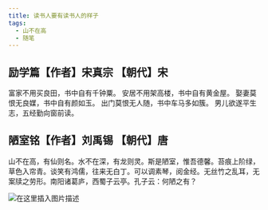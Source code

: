 ```yaml
---
title: 读书人要有读书人的样子
tags: 
  - 山不在高
  - 随笔
---
```


## 励学篇【作者】宋真宗 【朝代】宋

富家不用买良田，书中自有千钟粟。
安居不用架高楼，书中自有黄金屋。
娶妻莫恨无良媒，书中自有颜如玉。
出门莫恨无人随，书中车马多如簇。
男儿欲遂平生志，五经勤向窗前读。


## 陋室铭【作者】刘禹锡 【朝代】唐


山不在高，有仙则名。水不在深，有龙则灵。斯是陋室，惟吾德馨。苔痕上阶绿，草色入帘青。谈笑有鸿儒，往来无白丁。可以调素琴，阅金经。无丝竹之乱耳，无案牍之劳形。南阳诸葛庐，西蜀子云亭。孔子云：何陋之有？

![在这里插入图片描述](https://img-blog.csdnimg.cn/20191011153729603.jpg?x-oss-process=image/watermark,type_ZmFuZ3poZW5naGVpdGk,shadow_10,text_aHR0cHM6Ly9ibG9nLmNzZG4ubmV0L0N1aV9DdWlfNjY2,size_16,color_FFFFFF,t_70)
